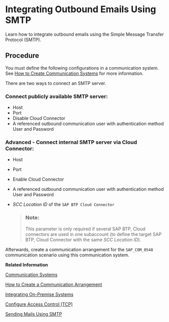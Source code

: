 <!-- loiob880078becd74218b37bc7dbbc91ccbf -->

# Integrating Outbound Emails Using SMTP

Learn how to integrate outbound emails using the Simple Message Transfer Protocol \(SMTP\).



<a name="loiob880078becd74218b37bc7dbbc91ccbf__section_sd3_1fw_mdc"/>

## Procedure

You must define the following configurations in a communication system. See [How to Create Communication Systems](https://help.sap.com/docs/btp/sap-business-technology-platform/how-to-create-communication-systems?version=Cloud) for more information.

There are two ways to connect an SMTP server.



### Connect publicly available SMTP server:

-   Host
-   Port
-   Disable Cloud Connector
-   A referenced outbound communication user with authentication method User and Password



### Advanced - Connect internal SMTP server via Cloud Connector:

-   Host
-   Port
-   Enable Cloud Connector
-   A referenced outbound communication user with authentication method User and Password
-   *SCC Location ID* of the `SAP BTP Cloud Connector`

    > ### Note:  
    > This parameter is only required if several SAP BTP, Cloud connectors are used in one subaccount \(to define the target SAP BTP, Cloud Connector with the same *SCC Location ID*\).


Afterwards, create a communication arrangement for the `SAP_COM_0548` communication scenario using this communication system.

**Related Information**  


[Communication Systems](communication-systems-15663c1.md "You can use this app to create communication systems. Communication systems are created to enable the communication among different systems.")

[How to Create a Communication Arrangement](how-to-create-a-communication-arrangement-a0771f6.md "")

[Integrating On-Premise Systems](../30-development/integrating-on-premise-systems-c95327f.md "Set up the Cloud Connector to enable communication from the ABAP environment to your on-premise systems using Remote Function Calls (RFC) and HTTP calls.")

[Configure Access Control \(TCP\)](https://help.sap.com/viewer/cca91383641e40ffbe03bdc78f00f681/Cloud/en-US/befd4374d33a4833be117d7149b6a103.html)

[Sending Mails Using SMTP](https://help.sap.com/docs/btp/sap-business-technology-platform-internal/sending-mails-using-smtp-a3d3f38de12b430bb670e418e7e66bad?locale=en-US&state=DRAFT&version=Internal&q=prerequesites)

